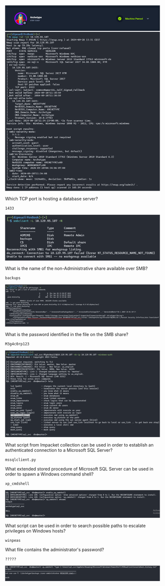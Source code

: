 ![](./Images/banner.png)
![](./Images/nmap.png)

Which TCP port is hosting a database server?

```
1433
```

![](./Images/shares.png)

What is the name of the non-Administrative share available over SMB?

```
backups
```

![](./Images/smbclient.png)

What is the password identified in the file on the SMB share?

```
M3g4c0rp123
```

![](./Images/msoptions.png)

What script from Impacket collection can be used in order to establish an authenticated connection to a Microsoft SQL Server?

```
mssqlclient.py
```

What extended stored procedure of Microsoft SQL Server can be used in order to spawn a Windows command shell?

```
xp_cmdshell
```

![](./Images/exec.png)

What script can be used in order to search possible paths to escalate privileges on Windows hosts?

```
winpeas
```

What file contains the administrator's password?

```
?????
```

![](./Images/end.png)